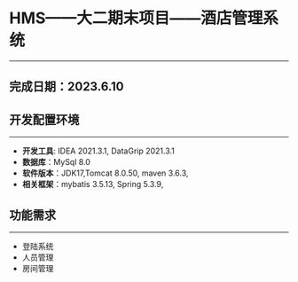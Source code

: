 # HMS——大二期末项目——酒店管理系统
---
完成日期：2023.6.10
---

## 开发配置环境
---
- **开发工具**: IDEA 2021.3.1, DataGrip 2021.3.1
- **数据库**：MySql 8.0
- **软件版本**：JDK17,Tomcat 8.0.50, maven 3.6.3,
- **相关框架**：mybatis 3.5.13, Spring 5.3.9,

## 功能需求
---
- 登陆系统
- 人员管理
- 房间管理




